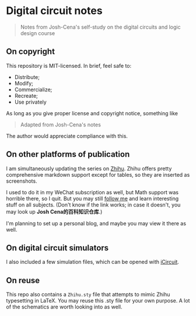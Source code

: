 # Digital circuit notes

> Notes from Josh-Cena's self-study on the digital circuits and logic design course

## On copyright

This repository is MIT-licensed. In brief, feel safe to:
- Distribute;
- Modify;
- Commercialize;
- Recreate;
- Use privately

As long as you give proper license and copyright notice, something like

> Adapted from Josh-Cena's notes

The author would appreciate compliance with this.

## On other platforms of publication

I am simultaneously updating the series on [Zhihu](https://www.zhihu.com/people/joshcena/posts). Zhihu offers pretty comprehensive markdown support except for tables, so they are inserted as screenshots.

I used to do it in my WeChat subscription as well, but Math support was horrible there, so I quit. But you may still [follow me](https://mp.weixin.qq.com/mp/profile_ext?action=home&__biz=MzAwMzI0ODk0NA==&scene=124#wechat_redirect) and learn interesting stuff on all subjects. (Don't know if the link works; in case it doesn't, you may look up **Josh Cena的百科知识仓库**.)

I'm planning to set up a personal blog, and maybe you may view it there as well.

## On digital circuit simulators

I also included a few simulation files, which can be opened with [iCircuit](http://icircuitapp.com).

## On reuse

This repo also contains a `Zhihu.sty` file that attempts to mimic Zhihu typesetting in LaTeX. You may reuse this .sty file for your own purpose. A lot of the schematics are worth looking into as well.
